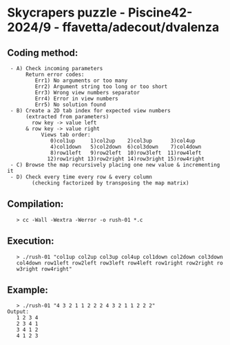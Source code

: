 # Skycrapers puzzle - Piscine42-2024/9 - ffavetta/adecout/dvalenza

## Coding method: 
     - A) Check incoming parameters
          Return error codes:
             Err1) No arguments or too many
             Err2) Argument string too long or too short
             Err3) Wrong view numbers separator
             Err4) Error in view numbers
             Err5) No solution found
     - B) Create a 2D tab index for expected view numbers 
          (extracted from parameters)
            row key -> value left 
          & row key -> value right
               Views tab order:
                  0)col1up     1)col2up    2)col3up      3)col4up 
                  4)col1down   5)col2down  6)col3down    7)col4down 
                  8)row1left   9)row2left  10)row3left  11)row4left
                 12)row1right 13)row2right 14)row3right 15)row4right
     - C) Browse the map recursively placing one new value & incrementing it
     - D) Check every time every row & every column
            (checking factorized by transposing the map matrix)

## Compilation:
       > cc -Wall -Wextra -Werror -o rush-01 *.c

## Execution:
       > ./rush-01 "col1up col2up col3up col4up col1down col2down col3down 
       col4down row1left row2left row3left row4left row1right row2right ro
       w3right row4right"

## Example:
       > ./rush-01 "4 3 2 1 1 2 2 2 4 3 2 1 1 2 2 2"
    Output:
       1 2 3 4
       2 3 4 1
       3 4 1 2
       4 1 2 3

